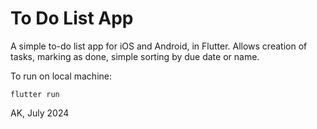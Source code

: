 # To Do List App

A simple to-do list app for iOS and Android, in Flutter. Allows creation of tasks, marking as done, simple sorting by due date or name.

To run on local machine:

```flutter run```

AK, July 2024
